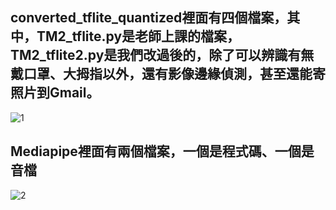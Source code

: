 ## converted_tflite_quantized裡面有四個檔案，其中，TM2_tflite.py是老師上課的檔案，TM2_tflite2.py是我們改過後的，除了可以辨識有無戴口罩、大拇指以外，還有影像邊緣偵測，甚至還能寄照片到Gmail。
![1](https://github.com/ChenYuFan1202/WED_AI/assets/166285149/eb77d5c9-0a27-4133-8360-c81c9d268200)

## Mediapipe裡面有兩個檔案，一個是程式碼、一個是音檔
![2](https://github.com/ChenYuFan1202/WED_AI/assets/166285149/60cbe821-6845-4c43-9683-c12c7ca300ec)
